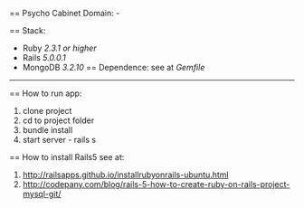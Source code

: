 == Psycho Cabinet
Domain: -

== Stack:
- Ruby *2.3.1 or higher*
- Rails *5.0.0.1*
- MongoDB *3.2.10*
== Dependence:
see at *Gemfile*
---
== How to run app:
1. clone project
2. cd to project folder
3. bundle install
4. start server - rails s

== How to install Rails5 see at:
1. http://railsapps.github.io/installrubyonrails-ubuntu.html
2. http://codepany.com/blog/rails-5-how-to-create-ruby-on-rails-project-mysql-git/
